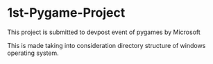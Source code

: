 # 1st-Pygame-Project
This project is submitted to devpost event of pygames by Microsoft

This is made taking into consideration directory structure of windows operating system.

